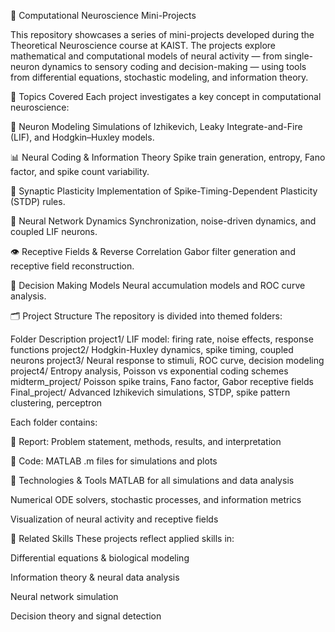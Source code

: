 🧠 Computational Neuroscience Mini-Projects 

This repository showcases a series of mini-projects developed during the Theoretical Neuroscience course at KAIST. The projects explore mathematical and computational models of neural activity — from single-neuron dynamics to sensory coding and decision-making — using tools from differential equations, stochastic modeling, and information theory.

🧩 Topics Covered
Each project investigates a key concept in computational neuroscience:

🔌 Neuron Modeling
Simulations of Izhikevich, Leaky Integrate-and-Fire (LIF), and Hodgkin–Huxley models.

📊 Neural Coding & Information Theory
Spike train generation, entropy, Fano factor, and spike count variability.

🔁 Synaptic Plasticity
Implementation of Spike-Timing-Dependent Plasticity (STDP) rules.

🧠 Neural Network Dynamics
Synchronization, noise-driven dynamics, and coupled LIF neurons.

👁️ Receptive Fields & Reverse Correlation
Gabor filter generation and receptive field reconstruction.

🧮 Decision Making Models
Neural accumulation models and ROC curve analysis.

🗂️ Project Structure
The repository is divided into themed folders:

Folder	Description
project1/	LIF model: firing rate, noise effects, response functions
project2/	Hodgkin-Huxley dynamics, spike timing, coupled neurons
project3/	Neural response to stimuli, ROC curve, decision modeling
project4/	Entropy analysis, Poisson vs exponential coding schemes
midterm_project/	Poisson spike trains, Fano factor, Gabor receptive fields
Final_project/	Advanced Izhikevich simulations, STDP, spike pattern clustering, perceptron

Each folder contains:

📄 Report: Problem statement, methods, results, and interpretation

🧮 Code: MATLAB .m files for simulations and plots

🚀 Technologies & Tools
MATLAB for all simulations and data analysis

Numerical ODE solvers, stochastic processes, and information metrics

Visualization of neural activity and receptive fields

📎 Related Skills
These projects reflect applied skills in:

Differential equations & biological modeling

Information theory & neural data analysis

Neural network simulation

Decision theory and signal detection
